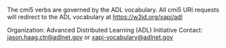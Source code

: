 The cmi5 verbs are governed by the ADL vocabulary. All cmi5 URI requests will redirect to the ADL vocabulary at https://w3id.org/xapi/adl

Organization: Advanced Distributed Learning (ADL) Initiative Contact: jason.haag.ctr@adlnet.gov or xapi-vocabulary@adlnet.gov
